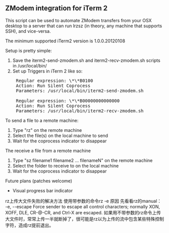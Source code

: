ZModem integration for iTerm 2
------------------------------

This script can be used to automate ZModem transfers from your OSX desktop to a server that can run lrzsz (in theory, any machine 
that supports SSH), and vice-versa.

The minimum supported iTerm2 version is 1.0.0.20120108

Setup is pretty simple:

1. Save the iterm2-send-zmodem.sh and iterm2-recv-zmodem.sh scripts in /usr/local/bin/
2. Set up Triggers in iTerm 2 like so:

<pre>
    Regular expression: \*\*B0100
    Action: Run Silent Coprocess
    Parameters: /usr/local/bin/iterm2-send-zmodem.sh

    Regular expression: \*\*B00000000000000
    Action: Run Silent Coprocess
    Parameters: /usr/local/bin/iterm2-recv-zmodem.sh
</pre>

To send a file to a remote machine:

1. Type "rz" on the remote machine
2. Select the file(s) on the local machine to send
3. Wait for the coprocess indicator to disappear

The receive a file from a remote machine

1. Type "sz filename1 filename2 … filenameN" on the remote machine
2. Select the folder to receive to on the local machine
3. Wait for the coprocess indicator to disappear

Future plans (patches welcome)

- Visual progress bar indicator

rz上传大文件失败的解决方法  使用带参数的命令rz -e
原因 先看看rz的manual： -e, --escape Force sender to escape all control characters; normally XON, XOFF, DLE, CR-@-CR, and Ctrl-X are escaped.
如果用不带参数的rz命令上传大文件时，常常上传一半就断掉了，很可能是rz以为上传的流中包含某些特殊控制字符，造成rz提前退出。 